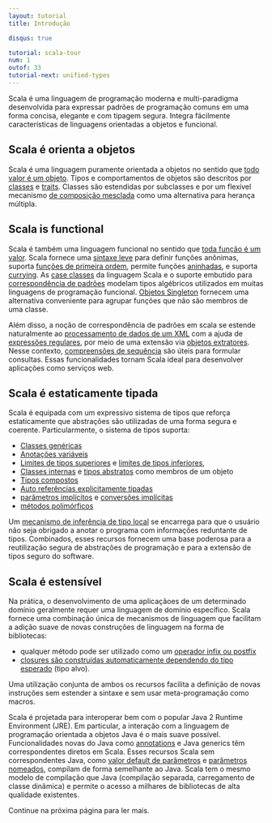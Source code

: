 ```yaml
---
layout: tutorial
title: Introdução

disqus: true

tutorial: scala-tour
num: 1
outof: 33
tutorial-next: unified-types
---
```


Scala é uma linguagem de programação moderna e multi-paradigma desenvolvida para expressar padrões de programação comuns em uma forma concisa, elegante e com tipagem segura. Integra fácilmente características de linguagens orientadas a objetos e funcional.

## Scala é orienta a objetos ##
Scala é uma linguagem puramente orientada a objetos no sentido que [todo valor é um objeto](unified-types.html). Tipos e comportamentos de objetos são descritos por [classes](classes.html) e [traits](traits.html). Classes são estendidas por subclasses e por um flexível mecanismo [de composição mesclada](mixin-class-composition.html) como uma alternativa para herança múltipla.

## Scala is functional ##
Scala é também uma linguagem funcional no sentido que [toda função é um valor](unified-types.html). Scala fornece uma [sintaxe leve](anonymous-function-syntax.html) para definir funções anônimas, suporta [funções de primeira ordem](higher-order-functions.html), permite funções [aninhadas](nested-functions.html), e suporta [currying](currying.html). As [case classes](case-classes.html) da linguagem Scala e o suporte embutido para [correspondência de padrões](pattern-matching.html) modelam tipos algébricos utilizados em muitas linguagens de programação funcional. [Objetos Singleton](singleton-objects.html) fornecem uma alternativa conveniente para agrupar funções que não são membros de uma classe.

Além disso, a noção de correspondência de padrões em scala se estende naturalmente ao [processamento de dados de um XML](xml-processing.html) com a ajuda de [expressões regulares](regular-expression-patterns.html), por meio de uma extensão via [objetos extratores](extractor-objects.html). Nesse contexto, [compreensões de sequência](sequence-comprehensions.html) são úteis para formular consultas. Essas funcionalidades tornam Scala ideal para desenvolver aplicações como serviços web.

## Scala é estaticamente tipada ##
Scala é equipada com um expressivo sistema de tipos que reforça estaticamente que abstrações são utilizadas de uma forma segura e coerente. Particularmente, o sistema de tipos suporta:

* [Classes genéricas](generic-classes.html)
* [Anotações variáveis](variances.html)
* [Limites de tipos superiores](upper-type-bounds.html) e [limites de tipos inferiores](lower-type-bounds.html),
* [Classes internas](inner-classes.html) e [tipos abstratos](abstract-types.html) como membros de um objeto
* [Tipos compostos](compound-types.html)
* [Auto referências explicitamente tipadas](explicitly-typed-self-references.html)
* [parâmetros implícitos](implicit-parameters.html) e [conversões implícitas](implicit-conversions.html)
* [métodos polimórficos](polymorphic-methods.html)

Um [mecanismo de inferência de tipo local](local-type-inference.html) se encarrega para que o usuário não seja obrigado a anotar o programa com informações reduntante de tipos. Combinados, esses recursos fornecem uma base poderosa para a reutilização segura de abstrações de programação e para a extensão de tipos seguro do software.

## Scala é estensível ##

Na prática, o desenvolvimento de uma aplicaçãoes de um determinado domínio geralmente requer uma linguagem de domínio específico. Scala fornece uma combinação única de mecanismos de linguagem que facilitam a adição suave de novas construções de linguagem na forma de bibliotecas:

* qualquer método pode ser utilizado como um [operador infix ou postfix](operators.html)
* [closures são construídas automaticamente dependendo do tipo esperado](automatic-closures.html) (tipo alvo).

Uma utilização conjunta de ambos os recursos facilita a definição de novas instruções sem estender a sintaxe e sem usar meta-programação como macros.

Scala é projetada para interoperar bem com o popular Java 2 Runtime Environment (JRE). Em particular, a interação com a linguagem de programação orientada a objetos Java é o mais suave possível. Funcionalidades novas do Java como [annotations](annotations.html) e Java generics têm correspondentes diretos em Scala. Esses recursos Scala sem correspondentes Java, como [valor default de parâmetros](default-parameter-values.html) e [parâmetros nomeados](named-parameters.html), compilam de forma semelhante ao Java. Scala tem o mesmo modelo de compilação que Java (compilação separada, carregamento de classe dinâmica) e permite o acesso a milhares de bibliotecas de alta qualidade existentes.

Continue na próxima página para ler mais.
